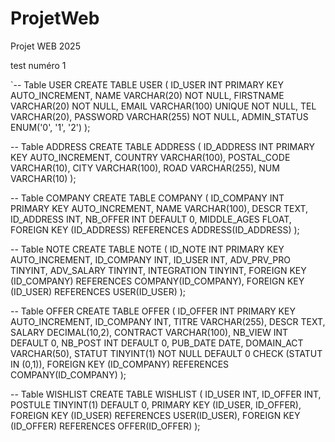 # ProjetWeb
Projet WEB 2025

test numéro 1


`-- Table USER
CREATE TABLE USER (
    ID_USER INT PRIMARY KEY AUTO_INCREMENT,
    NAME VARCHAR(20) NOT NULL,
    FIRSTNAME VARCHAR(20) NOT NULL,
    EMAIL VARCHAR(100) UNIQUE NOT NULL,
    TEL VARCHAR(20),
    PASSWORD VARCHAR(255) NOT NULL,
    ADMIN_STATUS ENUM('0', '1', '2')
);

-- Table ADDRESS
CREATE TABLE ADDRESS (
    ID_ADDRESS INT PRIMARY KEY AUTO_INCREMENT,
    COUNTRY VARCHAR(100),
    POSTAL_CODE VARCHAR(10),
    CITY VARCHAR(100),
    ROAD VARCHAR(255),
    NUM VARCHAR(10)
);

-- Table COMPANY
CREATE TABLE COMPANY (
    ID_COMPANY INT PRIMARY KEY AUTO_INCREMENT,
    NAME VARCHAR(100),
    DESCR TEXT,
    ID_ADDRESS INT,
    NB_OFFER INT DEFAULT 0,
    MIDDLE_AGES FLOAT,
    FOREIGN KEY (ID_ADDRESS) REFERENCES ADDRESS(ID_ADDRESS)
);

-- Table NOTE
CREATE TABLE NOTE (
    ID_NOTE INT PRIMARY KEY AUTO_INCREMENT,
    ID_COMPANY INT,
    ID_USER INT,
    ADV_PRV_PRO TINYINT,
    ADV_SALARY TINYINT,
    INTEGRATION TINYINT,
    FOREIGN KEY (ID_COMPANY) REFERENCES COMPANY(ID_COMPANY),
    FOREIGN KEY (ID_USER) REFERENCES USER(ID_USER)
);

-- Table OFFER
CREATE TABLE OFFER (
    ID_OFFER INT PRIMARY KEY AUTO_INCREMENT,
    ID_COMPANY INT,
    TITRE VARCHAR(255),
    DESCR TEXT,
    SALARY DECIMAL(10,2),
    CONTRACT VARCHAR(100),
    NB_VIEW INT DEFAULT 0,
    NB_POST INT DEFAULT 0,
    PUB_DATE DATE,
    DOMAIN_ACT VARCHAR(50),
    STATUT TINYINT(1) NOT NULL DEFAULT 0 CHECK (STATUT IN (0,1)),
    FOREIGN KEY (ID_COMPANY) REFERENCES COMPANY(ID_COMPANY)
);

-- Table WISHLIST
CREATE TABLE WISHLIST (
    ID_USER INT,
    ID_OFFER INT,
    POSTULE TINYINT(1) DEFAULT 0,
    PRIMARY KEY (ID_USER, ID_OFFER),
    FOREIGN KEY (ID_USER) REFERENCES USER(ID_USER),
    FOREIGN KEY (ID_OFFER) REFERENCES OFFER(ID_OFFER)
);